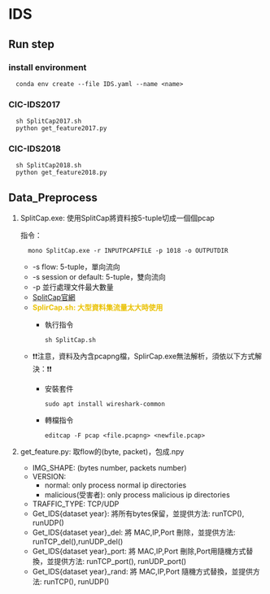 # IDS

## Run step
### install environment

      conda env create --file IDS.yaml --name <name>

### CIC-IDS2017

      sh SplitCap2017.sh
      python get_feature2017.py

### CIC-IDS2018

      sh SplitCap2018.sh
      python get_feature2018.py

## Data_Preprocess
1. SplitCap.exe: 使用SplitCap將資料按5-tuple切成一個個pcap

   指令：

         mono SplitCap.exe -r INPUTPCAPFILE -p 1018 -o OUTPUTDIR
   - -s flow: 5-tuple，單向流向
   - -s session or default: 5-tuple，雙向流向
   - -p 並行處理文件最大數量
   - [SplitCap官網](https://www.netresec.com/?page=SplitCap)
   - **<font color=EAC100>SplirCap.sh: 大型資料集流量太大時使用</font>**
      - 執行指令

            sh SplitCap.sh

   - ❗❗注意，資料及內含pcapng檔，SplirCap.exe無法解析，須依以下方式解決：❗❗
      - 安裝套件

            sudo apt install wireshark-common

      - 轉檔指令

            editcap -F pcap <file.pcapng> <newfile.pcap>

2. get_feature.py: 取flow的(byte, packet)，包成.npy
   - IMG_SHAPE: (bytes number, packets number)
   - VERSION:
      - normal: only process normal ip directories
      - malicious(受害者): only process malicious ip directories
   - TRAFFIC_TYPE: TCP/UDP
   - Get_IDS{dataset year}: 將所有bytes保留，並提供方法: runTCP(), runUDP()
   - Get_IDS{dataset year}_del: 將 MAC,IP,Port 刪除，並提供方法: runTCP_del(),runUDP_del()
   - Get_IDS{dataset year}_port: 將 MAC,IP,Port 刪除,Port用隨機方式替換，並提供方法: runTCP_port(), runUDP_port()
   - Get_IDS{dataset year}_rand: 將 MAC,IP,Port 隨機方式替換，並提供方法: runTCP(), runUDP()
